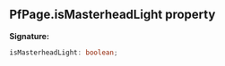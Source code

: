 ## PfPage.isMasterheadLight property

**Signature:**

```typescript
isMasterheadLight: boolean;
```

